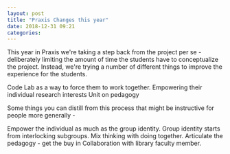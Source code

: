 ```yaml
---
layout: post
title: "Praxis Changes this year"
date: 2018-12-31 09:21
categories: 
---
```

This year in Praxis we're taking a step back from the project per se - deliberately limiting the amount of time the students have to conceptualize the project. Instead, we're trying a number of different things to improve the experience for the students.

Code Lab as a way to force them to work together.
Empowering their individual research interests
Unit on pedagogy

Some things you can distill from this process that might be instructive for people more generally - 

Empower the individual as much as the group identity.
Group identity starts from interlocking subgroups.
Mix thinking with doing together.
Articulate the pedagogy - get the buy in
Collaboration with library faculty member.
